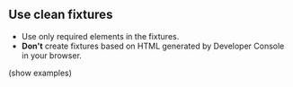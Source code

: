 ## Use clean fixtures

* Use only required elements in the fixtures.
* **Don't** create fixtures based on HTML generated by Developer Console in your browser.

(show examples)
